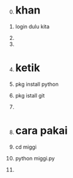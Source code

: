 0. # khan

1. login dulu kita

2.

3.

4. # ketik

5. pkg install python

6. pkg istall git

7.

8. # cara pakai

9. cd miggi

10. python miggi.py

11.
